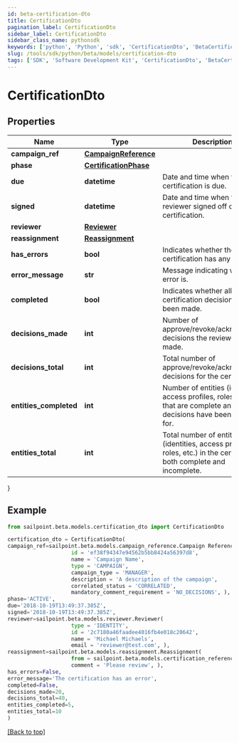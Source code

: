 ```yaml
---
id: beta-certification-dto
title: CertificationDto
pagination_label: CertificationDto
sidebar_label: CertificationDto
sidebar_class_name: pythonsdk
keywords: ['python', 'Python', 'sdk', 'CertificationDto', 'BetaCertificationDto'] 
slug: /tools/sdk/python/beta/models/certification-dto
tags: ['SDK', 'Software Development Kit', 'CertificationDto', 'BetaCertificationDto']
---
```


# CertificationDto


## Properties

Name | Type | Description | Notes
------------ | ------------- | ------------- | -------------
**campaign_ref** | [**CampaignReference**](campaign-reference) |  | [required]
**phase** | [**CertificationPhase**](certification-phase) |  | [required]
**due** | **datetime** | Date and time when the certification is due. | [required]
**signed** | **datetime** | Date and time when the reviewer signed off on the certification. | [required]
**reviewer** | [**Reviewer**](reviewer) |  | [required]
**reassignment** | [**Reassignment**](reassignment) |  | [optional] 
**has_errors** | **bool** | Indicates whether the certification has any errors. | [required]
**error_message** | **str** | Message indicating what the error is. | [optional] 
**completed** | **bool** | Indicates whether all certification decisions have been made. | [required]
**decisions_made** | **int** | Number of approve/revoke/acknowledge decisions the reviewer has made. | [required]
**decisions_total** | **int** | Total number of approve/revoke/acknowledge decisions for the certification. | [required]
**entities_completed** | **int** | Number of entities (identities, access profiles, roles, etc.) that are complete and all decisions have been made for. | [required]
**entities_total** | **int** | Total number of entities (identities, access profiles, roles, etc.) in the certification, both complete and incomplete. | [required]
}

## Example

```python
from sailpoint.beta.models.certification_dto import CertificationDto

certification_dto = CertificationDto(
campaign_ref=sailpoint.beta.models.campaign_reference.Campaign Reference(
                    id = 'ef38f94347e94562b5bb8424a56397d8', 
                    name = 'Campaign Name', 
                    type = 'CAMPAIGN', 
                    campaign_type = 'MANAGER', 
                    description = 'A description of the campaign', 
                    correlated_status = 'CORRELATED', 
                    mandatory_comment_requirement = 'NO_DECISIONS', ),
phase='ACTIVE',
due='2018-10-19T13:49:37.385Z',
signed='2018-10-19T13:49:37.385Z',
reviewer=sailpoint.beta.models.reviewer.Reviewer(
                    type = 'IDENTITY', 
                    id = '2c7180a46faadee4016fb4e018c20642', 
                    name = 'Michael Michaels', 
                    email = 'reviewer@test.com', ),
reassignment=sailpoint.beta.models.reassignment.Reassignment(
                    from = sailpoint.beta.models.certification_reference.Certification Reference(), 
                    comment = 'Please review', ),
has_errors=False,
error_message='The certification has an error',
completed=False,
decisions_made=20,
decisions_total=40,
entities_completed=5,
entities_total=10
)

```
[[Back to top]](#) 

